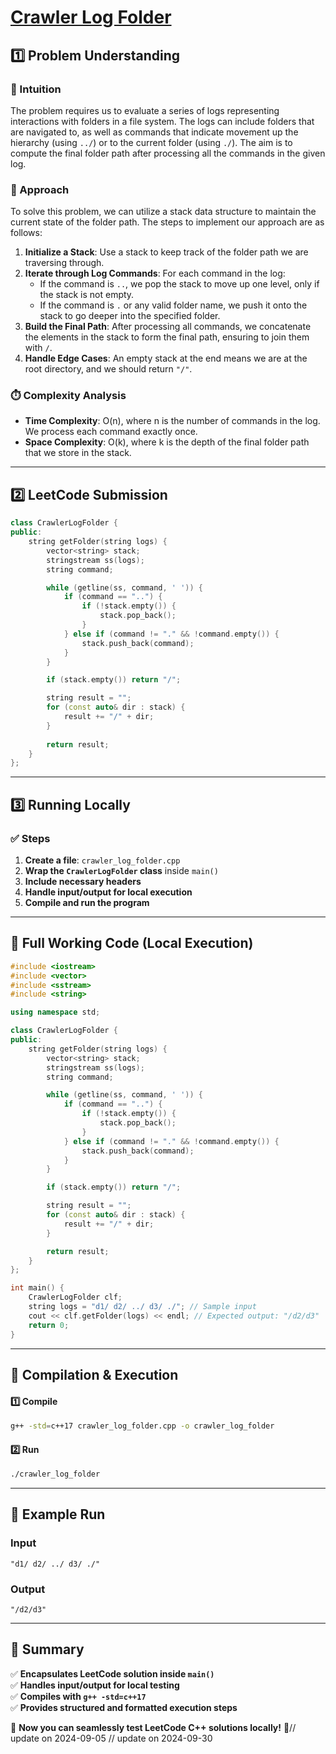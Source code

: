 # **[Crawler Log Folder](https://leetcode.com/problems/crawler-log-folder/description/)**  

## **1️⃣ Problem Understanding**  
### **📌 Intuition**  
The problem requires us to evaluate a series of logs representing interactions with folders in a file system. The logs can include folders that are navigated to, as well as commands that indicate movement up the hierarchy (using `../`) or to the current folder (using `./`). The aim is to compute the final folder path after processing all the commands in the given log.

### **🚀 Approach**  
To solve this problem, we can utilize a stack data structure to maintain the current state of the folder path. The steps to implement our approach are as follows:

1. **Initialize a Stack**: Use a stack to keep track of the folder path we are traversing through.
2. **Iterate through Log Commands**: For each command in the log:
   - If the command is `..`, we pop the stack to move up one level, only if the stack is not empty.
   - If the command is `.` or any valid folder name, we push it onto the stack to go deeper into the specified folder.
3. **Build the Final Path**: After processing all commands, we concatenate the elements in the stack to form the final path, ensuring to join them with `/`.
4. **Handle Edge Cases**: An empty stack at the end means we are at the root directory, and we should return `"/"`.

### **⏱️ Complexity Analysis**  
- **Time Complexity**: O(n), where n is the number of commands in the log. We process each command exactly once.
- **Space Complexity**: O(k), where k is the depth of the final folder path that we store in the stack. 

---  

## **2️⃣ LeetCode Submission**  
```cpp
class CrawlerLogFolder {
public:
    string getFolder(string logs) {
        vector<string> stack;
        stringstream ss(logs);
        string command;

        while (getline(ss, command, ' ')) {
            if (command == "..") {
                if (!stack.empty()) {
                    stack.pop_back();
                }
            } else if (command != "." && !command.empty()) {
                stack.push_back(command);
            }
        }

        if (stack.empty()) return "/";

        string result = "";
        for (const auto& dir : stack) {
            result += "/" + dir;
        }
        
        return result;
    }
};
```  

---  

## **3️⃣ Running Locally**  
### **✅ Steps**  
1. **Create a file**: `crawler_log_folder.cpp`  
2. **Wrap the `CrawlerLogFolder` class** inside `main()`  
3. **Include necessary headers**  
4. **Handle input/output for local execution**  
5. **Compile and run the program**  

---  

## **📝 Full Working Code (Local Execution)**  
```cpp
#include <iostream>
#include <vector>
#include <sstream>
#include <string>

using namespace std;

class CrawlerLogFolder {
public:
    string getFolder(string logs) {
        vector<string> stack;
        stringstream ss(logs);
        string command;

        while (getline(ss, command, ' ')) {
            if (command == "..") {
                if (!stack.empty()) {
                    stack.pop_back();
                }
            } else if (command != "." && !command.empty()) {
                stack.push_back(command);
            }
        }

        if (stack.empty()) return "/";

        string result = "";
        for (const auto& dir : stack) {
            result += "/" + dir;
        }

        return result;
    }
};

int main() {
    CrawlerLogFolder clf;
    string logs = "d1/ d2/ ../ d3/ ./"; // Sample input
    cout << clf.getFolder(logs) << endl; // Expected output: "/d2/d3"
    return 0;
}  
```  

---  

## **🔧 Compilation & Execution**  
#### **1️⃣ Compile**  
```bash
g++ -std=c++17 crawler_log_folder.cpp -o crawler_log_folder
```  

#### **2️⃣ Run**  
```bash
./crawler_log_folder
```  

---  

## **🎯 Example Run**  
### **Input**  
```
"d1/ d2/ ../ d3/ ./"
```  
### **Output**  
```
"/d2/d3"
```  

---  

## **📌 Summary**  
✅ **Encapsulates LeetCode solution inside `main()`**  
✅ **Handles input/output for local testing**  
✅ **Compiles with `g++ -std=c++17`**  
✅ **Provides structured and formatted execution steps**  

🚀 **Now you can seamlessly test LeetCode C++ solutions locally!** 🚀// update on 2024-09-05
// update on 2024-09-30
